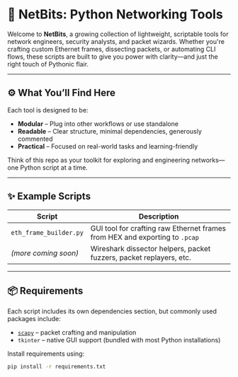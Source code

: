 # 🧪 NetBits: Python Networking Tools

Welcome to **NetBits**, a growing collection of lightweight, scriptable tools for network engineers, security analysts, and packet wizards. Whether you're crafting custom Ethernet frames, dissecting packets, or automating CLI flows, these scripts are built to give you power with clarity—and just the right touch of Pythonic flair.

---

## ⚙️ What You’ll Find Here

Each tool is designed to be:
- **Modular** – Plug into other workflows or use standalone
- **Readable** – Clear structure, minimal dependencies, generously commented
- **Practical** – Focused on real-world tasks and learning-friendly

Think of this repo as your toolkit for exploring and engineering networks—one Python script at a time.

---

## ✨ Example Scripts

| Script | Description |
|--------|-------------|
| `eth_frame_builder.py` | GUI tool for crafting raw Ethernet frames from HEX and exporting to `.pcap` |
| *(more coming soon)* | Wireshark dissector helpers, packet fuzzers, packet replayers, etc. |

---

## 📦 Requirements

Each script includes its own dependencies section, but commonly used packages include:

- [`scapy`](https://scapy.net/) – packet crafting and manipulation
- `tkinter` – native GUI support (bundled with most Python installations)

Install requirements using:
```bash
pip install -r requirements.txt
